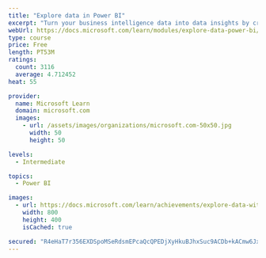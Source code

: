 ```yaml
---
title: "Explore data in Power BI"
excerpt: "Turn your business intelligence data into data insights by creating and configuring Power BI dashboards."
webUrl: https://docs.microsoft.com/learn/modules/explore-data-power-bi/
type: course
price: Free
length: PT53M
ratings:
  count: 3116
  average: 4.712452
heat: 55

provider:
  name: Microsoft Learn
  domain: microsoft.com
  images:
    - url: /assets/images/organizations/microsoft.com-50x50.jpg
      width: 50
      height: 50

levels:
  - Intermediate

topics:
  - Power BI

images:
  - url: https://docs.microsoft.com/learn/achievements/explore-data-with-power-bi-desktop-social.png
    width: 800
    height: 400
    isCached: true

secured: "R4eHaT7r356EXDSpoMSeRdsmEPcaQcQPEDjXyHkuBJhxSuc9ACDb+kACmw6JxR4EokUFrssPMyvuIhml/osrpBfFQOhiNaqHDaKT87M/D7radD7YigH0oGu3gqhcAAhIaW9fax2ZCxiJ0TjXgTZPmM9oGjPt3YdLk5yJII0tOXNOlHIT9kmM7Rw6IM6sxbnkaHLw81XU0y4yMctUumqi8i/hGf5rk1bp5eOojvllIaK3mLZzLk4BsDJxq74uITEeXq6oemCUasoI3gMb/4qh6LdD4BqtSFiyGTtCYbj0yQPakc2Y7mPkGLEkx8P0nuYFsCZrEJMCpcNd/IPvO9crxDZnWXIf2VBTALizsTlgGehfnxDjQTyKqU/N5Wtle05IO5Wg32JqXNVsRnkVf4Zdiio5Z0QMakMcQKfe6+1zxFg=;iYJ+aZ5bmCe8BObgm68uWA=="
---
```


